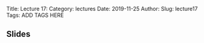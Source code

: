 Title: Lecture 17:
Category: lectures
Date: 2019-11-25
Author: 
Slug: lecture17
Tags: ADD TAGS HERE


## Slides
<!-- - [PDF | Lecture 1: Description]({attach}presentation/Lecture1_Data.pdf) -->